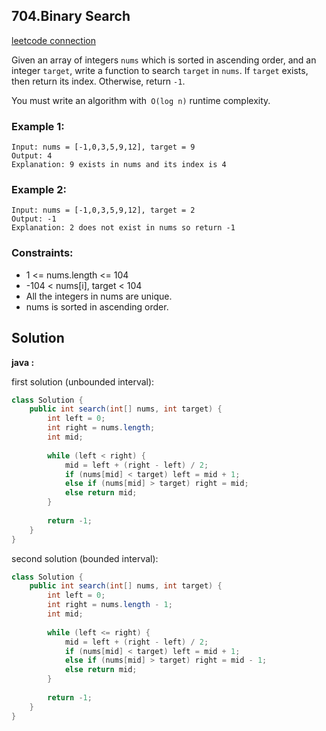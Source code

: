 ## 704.Binary Search

[leetcode connection](https://leetcode.com/problems/binary-search/)

Given an array of integers `nums` which is sorted in ascending order, and an integer `target`, write a function to search `target` in `nums`. If `target` exists, then return its index. Otherwise, return `-1`.

You must write an algorithm with` O(log n)` runtime complexity.

### Example 1:
```
Input: nums = [-1,0,3,5,9,12], target = 9
Output: 4
Explanation: 9 exists in nums and its index is 4
```

### Example 2:
```
Input: nums = [-1,0,3,5,9,12], target = 2
Output: -1
Explanation: 2 does not exist in nums so return -1
```
 

### Constraints:

* 1 <= nums.length <= 104
* -104 < nums[i], target < 104
* All the integers in nums are unique.
* nums is sorted in ascending order.

## Solution

**java :**

first solution (unbounded interval):
```java
class Solution {
    public int search(int[] nums, int target) {
        int left = 0;
        int right = nums.length;
        int mid;
        
        while (left < right) {
            mid = left + (right - left) / 2;
            if (nums[mid] < target) left = mid + 1;
            else if (nums[mid] > target) right = mid;
            else return mid;
        }
        
        return -1;
    }
}
```

second solution (bounded interval):
```java
class Solution {
    public int search(int[] nums, int target) {
        int left = 0;
        int right = nums.length - 1;
        int mid;
        
        while (left <= right) {
            mid = left + (right - left) / 2;
            if (nums[mid] < target) left = mid + 1;
            else if (nums[mid] > target) right = mid - 1;
            else return mid;
        }
        
        return -1;
    }
}
```